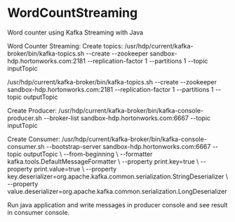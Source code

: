 # WordCountStreaming
Word counter using Kafka Streaming with Java


Word Counter Streaming:
Create topics:
/usr/hdp/current/kafka-broker/bin/kafka-topics.sh  --create --zookeeper sandbox-hdp.hortonworks.com:2181 --replication-factor 1 --partitions 1 --topic inputTopic

/usr/hdp/current/kafka-broker/bin/kafka-topics.sh  --create --zookeeper sandbox-hdp.hortonworks.com:2181 --replication-factor 1 --partitions 1 --topic outputTopic

Create Producer:
/usr/hdp/current/kafka-broker/bin/kafka-console-producer.sh --broker-list sandbox-hdp.hortonworks.com:6667 --topic inputTopic


Create Consumer:
/usr/hdp/current/kafka-broker/bin/kafka-console-consumer.sh --bootstrap-server sandbox-hdp.hortonworks.com:6667 --topic outputTopic \  --from-beginning \    --formatter kafka.tools.DefaultMessageFormatter \    --property print.key=true \     --property print.value=true \     --property key.deserializer=org.apache.kafka.common.serialization.StringDeserializer \  --property value.deserializer=org.apache.kafka.common.serialization.LongDeserializer


Run java application and  write messages in producer console and see result in consumer console.